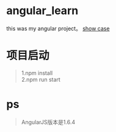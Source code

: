 # angular_learn
this was my angular project。 [show case](https://muzi131313.github.io/angular_learn/)

# 项目启动

> 1.npm install  
> 2.npm run start  

# ps

> AngularJS版本是1.6.4  
